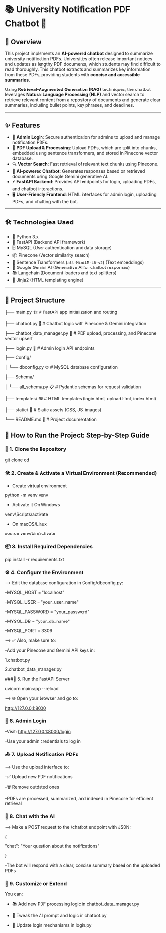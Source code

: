 # 📚 University Notification PDF Chatbot 🤖

## 🚀 Overview

This project implements an **AI-powered chatbot** designed to summarize university notification PDFs. Universities often release important notices and updates as lengthy PDF documents, which students may find difficult to read thoroughly. This chatbot extracts and summarizes key information from these PDFs, providing students with **concise and accessible summaries**.

Using **Retrieval-Augmented Generation (RAG)** techniques, the chatbot leverages **Natural Language Processing (NLP)** and vector search to retrieve relevant content from a repository of documents and generate clear summaries, including bullet points, key phrases, and deadlines.

---

## ✨ Features

- 🔐 **Admin Login**: Secure authentication for admins to upload and manage notification PDFs.
- 📄 **PDF Upload & Processing**: Upload PDFs, which are split into chunks, embedded using sentence transformers, and stored in Pinecone vector database.
- 🔍 **Vector Search**: Fast retrieval of relevant text chunks using Pinecone.
- 🤖 **AI-powered Chatbot**: Generates responses based on retrieved documents using Google Gemini generative AI.
- ⚡ **FastAPI Backend**: Provides API endpoints for login, uploading PDFs, and chatbot interactions.
- 🖥️ **User-Friendly Frontend**: HTML interfaces for admin login, uploading PDFs, and chatting with the bot.

---

## 🛠️ Technologies Used

- 🐍 Python 3.x
- 🚀 FastAPI (Backend API framework)
- 🗄️ MySQL (User authentication and data storage)
- 📦 Pinecone (Vector similarity search)
- 🤗 Sentence Transformers (`all-MiniLM-L6-v2`) (Text embeddings)
- 💬 Google Gemini AI (Generative AI for chatbot responses)
- 📚 Langchain (Document loaders and text splitters)
- 🎨 Jinja2 (HTML templating engine)

---

## 📁 Project Structure


├── main.py 🏗️ # FastAPI app initialization and routing

├── chatbot.py 🤖 # Chatbot logic with Pinecone & Gemini integration

├── chatbot_data_manager.py 📂 # PDF upload, processing, and Pinecone vector upsert

├── login.py 🔐 # Admin login API endpoints

├── Config/

│   └── dbconfig.py ⚙️ # MySQL database configuration

├── Schema/

│   └── all_schema.py 📋 # Pydantic schemas for request validation

├── templates/ 🖼️ # HTML templates (login.html, upload.html, index.html)

├── static/ 🎨 # Static assets (CSS, JS, images)

└── README.md 📄 # Project documentation

## 🚀 How to Run the Project: Step-by-Step Guide

### 🧱 1. Clone the Repository

git clone <your-repo-url>
cd <your-project-folder>

### 🛠️ 2. Create & Activate a Virtual Environment (Recommended)

- Create virtual environment
  
python -m venv venv

- Activate it On Windows
  
venv\Scripts\activate

- On macOS/Linux
  
source venv/bin/activate

### 📦 3. Install Required Dependencies

pip install -r requirements.txt

### ⚙️ 4. Configure the Environment

--> Edit the database configuration in Config/dbconfig.py:

-MYSQL_HOST = "localhost"

-MYSQL_USER = "your_user_name"

-MYSQL_PASSWORD = "your_password"

-MYSQL_DB = "your_db_name"

-MYSQL_PORT = 3306

--> ✅ Also, make sure to:

-Add your Pinecone and Gemini API keys in:

1.chatbot.py

2.chatbot_data_manager.py

###🚀 5. Run the FastAPI Server

uvicorn main:app --reload

--> 🌐 Open your browser and go to:

http://127.0.0.1:8000

### 🔐 6. Admin Login

-Visit: http://127.0.0.1:8000/login

-Use your admin credentials to log in

### 📤 7. Upload Notification PDFs

--> Use the upload interface to:

-✅ Upload new PDF notifications

-🗑️ Remove outdated ones

-PDFs are processed, summarized, and indexed in Pinecone for efficient retrieval

### 💬 8. Chat with the AI

--> Make a POST request to the /chatbot endpoint with JSON:

{

  "chat": "Your question about the notifications"
  
}

-The bot will respond with a clear, concise summary based on the uploaded PDFs

### 🧩 9. Customize or Extend
You can:

- 📚 Add new PDF processing logic in chatbot_data_manager.py

- 🧠 Tweak the AI prompt and logic in chatbot.py

- 🔐 Update login mechanisms in login.py

